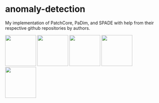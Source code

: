 # anomaly-detection
My implementation of PatchCore, PaDim, and SPADE with help from their respective github repositories by authors. 

<p float="left">
  <img src="./notebook_results/1.png" width="100" />
  <img src="./notebook_results/2.png" width="100" /> 
  <img src="./notebook_results/3.png" width="100" />
  <img src="./notebook_results/4.png" width="100" />
  <img src="./notebook_results/5.png" width="100" />
</p>


